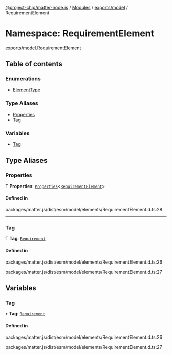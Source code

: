 [@project-chip/matter-node.js](../README.md) / [Modules](../modules.md) / [exports/model](exports_model.md) / RequirementElement

# Namespace: RequirementElement

[exports/model](exports_model.md).RequirementElement

## Table of contents

### Enumerations

- [ElementType](../enums/exports_model.RequirementElement.ElementType.md)

### Type Aliases

- [Properties](exports_model.RequirementElement.md#properties)
- [Tag](exports_model.RequirementElement.md#tag)

### Variables

- [Tag](exports_model.RequirementElement.md#tag-1)

## Type Aliases

### Properties

Ƭ **Properties**: [`Properties`](exports_model.BaseElement.md#properties)\<[`RequirementElement`](exports_model.md#requirementelement)\>

#### Defined in

packages/matter.js/dist/esm/model/elements/RequirementElement.d.ts:28

___

### Tag

Ƭ **Tag**: [`Requirement`](../enums/exports_model.ElementTag.md#requirement)

#### Defined in

packages/matter.js/dist/esm/model/elements/RequirementElement.d.ts:26

packages/matter.js/dist/esm/model/elements/RequirementElement.d.ts:27

## Variables

### Tag

• **Tag**: [`Requirement`](../enums/exports_model.ElementTag.md#requirement)

#### Defined in

packages/matter.js/dist/esm/model/elements/RequirementElement.d.ts:26

packages/matter.js/dist/esm/model/elements/RequirementElement.d.ts:27
